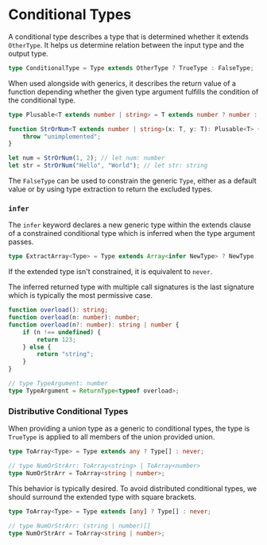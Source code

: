 # **Conditional Types**

A conditional type describes a type that is determined whether it extends `OtherType`. It helps us determine relation between the input type and the output type.

```ts
type ConditionalType = Type extends OtherType ? TrueType : FalseType;
```

When used alongside with generics, it describes the return value of a function depending whether the given type argument fulfills the condition of the conditional type.

```ts
type Plusable<T extends number | string> = T extends number ? number : string;

function StrOrNum<T extends number | string>(x: T, y: T): Plusable<T> {
	throw "unimplemented";
}

let num = StrOrNum(1, 2); // let num: number
let str = StrOrNum("Hello", "World"); // let str: string
```

The `FalseType` can be used to constrain the generic `Type`,
either as a default value or by using type extraction to return the excluded types.

### **`infer`**

The `infer` keyword declares a new generic type within the extends clause of a constrained conditional type which is inferred when the type argument passes.

```ts
type ExtractArray<Type> = Type extends Array<infer NewType> ? NewType : Type;
```

If the extended type isn't constrained, it is equivalent to `never`.

The inferred returned type with multiple call signatures is the last signature which is typically the most permissive case.

```ts
function overload(): string;
function overload(n: number): number;
function overload(n?: number): string | number {
	if (n !== undefined) {
		return 123;
	} else {
		return "string";
	}
}

// type TypeArgument: number
type TypeArgument = ReturnType<typeof overload>;
```

### **Distributive Conditional Types**

When providing a union type as a generic to conditional types, the type is `TrueType` is applied to all members of the union provided union.

```ts
type ToArray<Type> = Type extends any ? Type[] : never;

// type NumOrStrArr: ToArray<string> | ToArray<number>
type NumOrStrArr = ToArray<string | number>;
```

This behavior is typically desired. To avoid distributed conditional types, we should surround the extended type with square brackets.

```ts
type ToArray<Type> = Type extends [any] ? Type[] : never;

// type NumOrStrArr: (string | number)[]
type NumOrStrArr = ToArray<string | number>;
```
